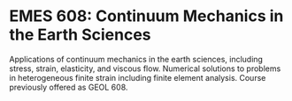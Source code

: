 # EMES 608: Continuum Mechanics in the Earth Sciences

Applications of continuum mechanics in the earth sciences, including stress, strain, elasticity, and viscous flow. Numerical solutions to problems in heterogeneous finite strain including finite element analysis. Course previously offered as GEOL 608.
